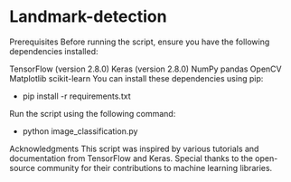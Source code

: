 # Landmark-detection
Prerequisites
Before running the script, ensure you have the following dependencies installed:

TensorFlow (version 2.8.0)
Keras (version 2.8.0)
NumPy
pandas
OpenCV
Matplotlib
scikit-learn
You can install these dependencies using pip:
- pip install -r requirements.txt

Run the script using the following command:
- python image_classification.py


Acknowledgments
This script was inspired by various tutorials and documentation from TensorFlow and Keras.
Special thanks to the open-source community for their contributions to machine learning libraries.
